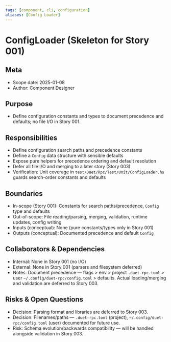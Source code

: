 ```yaml
---
tags: [component, cli, configuration]
aliases: [Config Loader]
---
```


# ConfigLoader (Skeleton for Story 001)

## Meta
- Scope date: 2025-01-08
- Author: Component Designer

## Purpose
- Define configuration constants and types to document precedence and defaults; no file I/O in Story 001.

## Responsibilities
- Define configuration search paths and precedence constants
- Define a `Config` data structure with sensible defaults
- Expose pure helpers for precedence ordering and default resolution
- Defer all file I/O and merging to a later story (Story 003)
- Verification: Unit coverage in `test/Duet/Rpc/Test/Unit/ConfigLoader.hs` guards search-order constants and defaults

## Boundaries
- In-scope (Story 001): Constants for search paths/precedence, `Config` type and defaults
- Out-of-scope: File reading/parsing, merging, validation, runtime updates, config writing
- Inputs (conceptual): None (pure constants/types only in Story 001)
- Outputs (conceptual): Documented precedence and default `Config`

## Collaborators & Dependencies
- Internal: None in Story 001 (no I/O)
- External: None in Story 001 (parsers and filesystem deferred)
- Notes: Document precedence — flags > env > project `.duet-rpc.toml` > user `~/.config/duet-rpc/config.toml` > defaults. Actual loading/merging and validation are deferred to Story 003.

## Risks & Open Questions
- Decision: Parsing format and libraries are deferred to Story 003.
- Decision: Filenames/paths — `.duet-rpc.toml` (project), `~/.config/duet-rpc/config.toml` (user) documented for future use.
- Risk: Schema evolution/backwards compatibility — will be handled alongside validation in Story 003.
